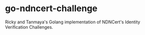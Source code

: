 # go-ndncert-challenge
Ricky and Tanmaya's Golang implementation of NDNCert's Identity Verification Challenges.
